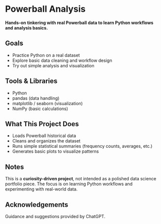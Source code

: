 # Powerball Analysis

**Hands-on tinkering with real Powerball data to learn Python workflows and analysis basics.**

## Goals
- Practice Python on a real dataset
- Explore basic data cleaning and workflow design
- Try out simple analysis and visualization

## Tools & Libraries
- Python
- pandas (data handling)
- matplotlib / seaborn (visualization)
- NumPy (basic calculations)

## What This Project Does
- Loads Powerball historical data
- Cleans and organizes the dataset
- Runs simple statistical summaries (frequency counts, averages, etc.)
- Generates basic plots to visualize patterns

## Notes
This is a **curiosity-driven project**, not intended as a polished data science portfolio piece. The focus is on learning Python workflows and experimenting with real-world data.

## Acknowledgements
Guidance and suggestions provided by ChatGPT.
